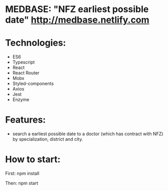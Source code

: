 # MEDBASE: "NFZ earliest possible date" http://medbase.netlify.com

# Technologies: 
- ES6
- Typescript
- React
- React Router
- Mobx
- Styled-components
- Axios
- Jest
- Enzyme



# Features:

- search a earliest possible date to a doctor (which has contract with NFZ) by specialization, district and city.

# How to start:
First:
npm install

Then:
npm start
